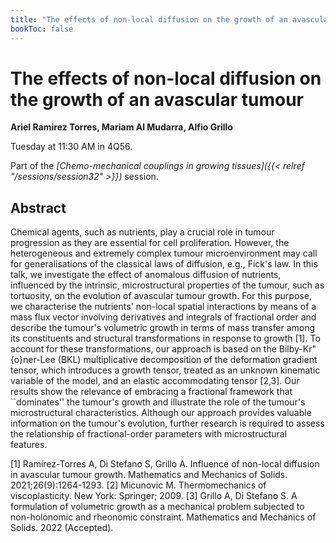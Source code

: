 ```yaml
---
title: "The effects of non-local diffusion on the growth of an avascular tumour"
bookToc: false
---
```


# The effects of non-local diffusion on the growth of an avascular tumour

**Ariel Ramirez Torres, Mariam Al Mudarra, Alfio Grillo**

Tuesday at 11:30 AM in 4Q56.

Part of the *[Chemo-mechanical couplings in growing tissues]({{< relref "/sessions/session32" >}})* session.

## Abstract

Chemical agents, such as nutrients, play a crucial role in tumour progression as they are essential for cell proliferation. However, the heterogeneous and extremely complex tumour microenvironment may call for generalisations of the classical laws of diffusion, e.g., Fick's law. In this talk, we investigate the effect of anomalous diffusion of nutrients, influenced by the intrinsic, microstructural properties of the tumour, such as tortuosity, on the evolution of avascular tumour growth. For this purpose, we characterise the nutrients' non-local spatial interactions by means of a mass flux vector involving derivatives and integrals of fractional order and describe the tumour's volumetric growth in terms of mass transfer among its constituents and structural transformations in response to growth [1]. To account for these transformations, our approach is based on the Bilby-Kr\"{o}ner-Lee (BKL) multiplicative decomposition of the deformation gradient tensor, which introduces a growth tensor, treated as an unknown kinematic variable of the model, and an elastic accommodating tensor [2,3]. Our results show the relevance of embracing a fractional framework that ``dominates'' the tumour's growth and illustrate the role of the tumour's microstructural characteristics. Although our approach provides valuable information on the tumour's evolution, further research is required to assess the relationship of fractional-order parameters with microstructural features.

[1] Ramírez-Torres A, Di Stefano S, Grillo A. Influence of non-local diffusion in avascular tumour growth. Mathematics and Mechanics of Solids. 2021;26(9):1264-1293.
[2] Micunovic M. Thermomechanics of viscoplasticity. New York: Springer; 2009.
[3] Grillo A, Di Stefano S. A formulation of volumetric growth as a mechanical problem subjected to non-holonomic and rheonomic constraint. Mathematics and Mechanics of Solids. 2022 (Accepted). 


